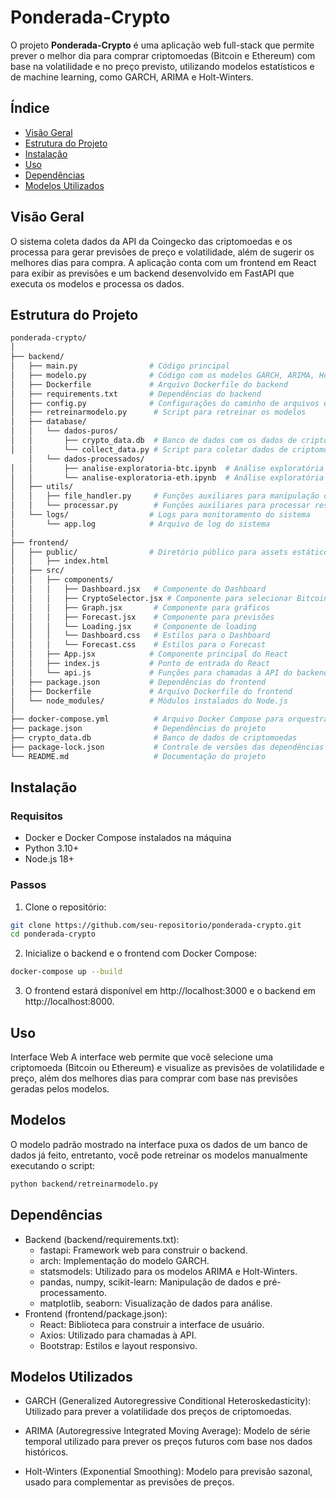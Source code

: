 # Ponderada-Crypto

O projeto **Ponderada-Crypto** é uma aplicação web full-stack que permite prever o melhor dia para comprar criptomoedas (Bitcoin e Ethereum) com base na volatilidade e no preço previsto, utilizando modelos estatísticos e de machine learning, como GARCH, ARIMA e Holt-Winters.

## Índice
- [Visão Geral](#visão-geral)
- [Estrutura do Projeto](#estrutura-do-projeto)
- [Instalação](#instalação)
- [Uso](#uso)
- [Dependências](#dependências)
- [Modelos Utilizados](#modelos-utilizados)

## Visão Geral

O sistema coleta dados da API da Coingecko das criptomoedas e os processa para gerar previsões de preço e volatilidade, além de sugerir os melhores dias para compra. A aplicação conta com um frontend em React para exibir as previsões e um backend desenvolvido em FastAPI que executa os modelos e processa os dados.

## Estrutura do Projeto

```bash
ponderada-crypto/
│
├── backend/
│   ├── main.py                # Código principal
│   ├── modelo.py              # Código com os modelos GARCH, ARIMA, Holt-Winters
│   ├── Dockerfile             # Arquivo Dockerfile do backend
│   ├── requirements.txt       # Dependências do backend 
│   ├── config.py              # Configurações do caminho de arquivos e outras
│   ├── retreinarmodelo.py      # Script para retreinar os modelos
│   ├── database/
│   │   └── dados-puros/
│   │       ├── crypto_data.db  # Banco de dados com os dados de criptomoedas
│   │       └── collect_data.py # Script para coletar dados de criptomoedas
    │   └── dados-processados/
│   │       ├── analise-exploratoria-btc.ipynb  # Análise exploratória de Bitcoin
│   │       └── analise-exploratoria-eth.ipynb  # Análise exploratória de Ethereum
│   ├── utils/
│   │   ├── file_handler.py     # Funções auxiliares para manipulação de arquivos (upload, etc.)
│   │   └── processar.py        # Funções auxiliares para processar resultados dos modelos
│   └── logs/                  # Logs para monitoramento do sistema
│       └── app.log            # Arquivo de log do sistema
│ 
├── frontend/
│   ├── public/                # Diretório público para assets estáticos
│   │   ├── index.html
│   ├── src/
│   │   ├── components/
│   │   │   ├── Dashboard.jsx   # Componente do Dashboard
│   │   │   ├── CryptoSelector.jsx # Componente para selecionar Bitcoin/Ethereum
│   │   │   ├── Graph.jsx       # Componente para gráficos
│   │   │   ├── Forecast.jsx    # Componente para previsões
│   │   │   └── Loading.jsx     # Componente de loading
│   │   │   └── Dashboard.css   # Estilos para o Dashboard
│   │   │   └── Forecast.css    # Estilos para o Forecast
│   │   ├── App.jsx            # Componente principal do React
│   │   ├── index.js           # Ponto de entrada do React
│   │   └── api.js             # Funções para chamadas à API do backend
│   ├── package.json           # Dependências do frontend 
│   ├── Dockerfile             # Arquivo Dockerfile do frontend
│   └── node_modules/          # Módulos instalados do Node.js
│
├── docker-compose.yml          # Arquivo Docker Compose para orquestrar frontend e backend
├── package.json                # Dependências do projeto
├── crypto_data.db              # Banco de dados de criptomoedas
├── package-lock.json           # Controle de versões das dependências Node.js 
└── README.md                   # Documentação do projeto
```

## Instalação

### Requisitos

- Docker e Docker Compose instalados na máquina
- Python 3.10+
- Node.js 18+

### Passos

1. Clone o repositório:

```bash
git clone https://github.com/seu-repositorio/ponderada-crypto.git
cd ponderada-crypto
```

2. Inicialize o backend e o frontend com Docker Compose:

```bash
docker-compose up --build
```

3. O frontend estará disponível em http://localhost:3000 e o backend em http://localhost:8000.

## Uso
Interface Web
A interface web permite que você selecione uma criptomoeda (Bitcoin ou Ethereum) e visualize as previsões de volatilidade e preço, além dos melhores dias para comprar com base nas previsões geradas pelos modelos.

## Modelos
O modelo padrão mostrado na interface puxa os dados de um banco de dados já feito, entretanto, você pode retreinar os modelos manualmente executando o script:

```bash
python backend/retreinarmodelo.py
```

## Dependências

- Backend (backend/requirements.txt):
    - fastapi: Framework web para construir o backend.
    - arch: Implementação do modelo GARCH.
    - statsmodels: Utilizado para os modelos ARIMA e Holt-Winters.
    - pandas, numpy, scikit-learn: Manipulação de dados e pré-processamento.
    - matplotlib, seaborn: Visualização de dados para análise.
- Frontend (frontend/package.json):
    - React: Biblioteca para construir a interface de usuário.
    - Axios: Utilizado para chamadas à API.
    - Bootstrap: Estilos e layout responsivo.

## Modelos Utilizados

- GARCH (Generalized Autoregressive Conditional Heteroskedasticity):
Utilizado para prever a volatilidade dos preços de criptomoedas.

- ARIMA (Autoregressive Integrated Moving Average):
Modelo de série temporal utilizado para prever os preços futuros com base nos dados históricos.

- Holt-Winters (Exponential Smoothing):
Modelo para previsão sazonal, usado para complementar as previsões de preços.